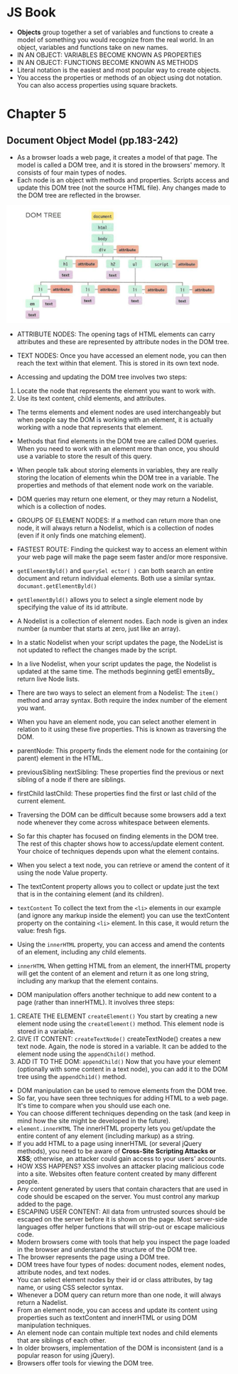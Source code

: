 # JS Book

* **Objects** group together a set of variables and functions to create a model of something you would recognize from the real world. In an object, variables and functions take on new names.
* IN AN OBJECT: VARIABLES BECOME KNOWN AS PROPERTIES
* IN AN OBJECT: FUNCTIONS BECOME KNOWN AS METHODS
* Literal notation is the easiest and most popular way to create objects.
* You access the properties or methods of an object using dot notation. You can also access properties using square brackets.

# Chapter 5
## Document Object Model  (pp.183-242)

* As a browser loads a web page, it creates a model of that page. The model is called a DOM tree, and it is stored in the browsers' memory. It consists of four main types of nodes.
* Each node is an object with methods and properties. Scripts access and update this DOM tree (not the source HTML file). Any changes made to the DOM tree are reflected in the browser.

![Dom tree](https://github.com/talaemad/reading-notes/blob/main/DomTree.png)

* ATTRIBUTE NODES: The opening tags of HTML elements can carry attributes and these are represented by attribute nodes in the DOM tree.
* TEXT NODES: Once you have accessed an element node, you can then reach the text within that element. This is stored in its own text node.

* Accessing and updating the DOM tree involves two steps:
1. Locate the node that represents the element you want to work with.
2. Use its text content, child elements, and attributes.

* The terms elements and element nodes are used interchangeably but when people say the DOM is working with an element, it is actually working with a node that represents that element.
* Methods that find elements in the DOM tree are called DOM queries. When you need to work with an element more than once, you should use a variable to store the result of this query.
* When people talk about storing elements in variables, they are really storing the location of elements whin the DOM tree in a variable. The properties and methods of that element node work on the variable.
* DOM queries may return one element, or they may return a Nodelist, which is a collection of nodes.
* GROUPS OF ELEMENT NODES: If a method can return more than one node, it will always return a Nodelist, which is a collection of nodes (even if it only finds one matching element).
* FASTEST ROUTE: Finding the quickest way to access an element within your web page will make the page seem faster and/or more responsive.
* `getElementByld()` and `querySel ector( )`  can both search an entire document and return individual elements. Both use a similar syntax.
`documant.getElementByld()`
* `getElementByld()` allows you to select a single element node by specifying the value of its id attribute.
* A Nodelist is a collection of element nodes. Each node is given an index number (a number that starts at zero, just like an array).
* In a static Nodelist when your script updates the page, the NodeList is not updated to reflect the changes made by the script.
* In a live Nodelist, when your script updates the page, the Nodelist is updated at the same time. The methods beginning getEl ementsBy_ return live Node lists.

* There are two ways to select an element from a Nodelist: The `item()` method and array syntax. Both require the index number of the element you want.
* When you have an element node, you can select another element in relation to it using these five properties. This is known as traversing the DOM.
* parentNode: This property finds the element node for the containing (or parent) element in the HTML.
* previousSibling nextSibling: These properties find the previous or next sibling of a node if there are siblings.
* firstChild lastChild: These properties find the first or last child of the current element.
* Traversing the DOM can be difficult because some browsers add a text node whenever they come across whitespace between elements.
* So far this chapter has focused on finding elements in the DOM tree. The rest of this chapter shows how to access/update element content. Your choice of techniques depends upon what the element contains.
* When you select a text node, you can retrieve or amend the content of it using the node Value property.
* The textContent property allows you to collect or update just the text that is in the containing element (and its children).
* `textContent`
To collect the text from the `<li>` elements in our example (and ignore any markup inside the element) you can use the textContent property on the containing `<li>` element. In this case, it would return the value: fresh figs.
* Using the `innerHTML` property, you can access and amend the contents of an element, including any child elements.
* `innerHTML` When getting HTML from an element, the innerHTML property will get the content of an element and return it as one long string, including any markup that the element contains.
* DOM manipulation offers another technique to add new content to a page (rather than innerHTML). It involves three steps:
1. CREATE THE ELEMENT `createElement()` You start by creating a new element node using the `createElement()` method. This element node is stored in a variable.
2. GIVE IT CONTENT: `createTextNode()` createTextNode() creates a  new text node. Again, the node is stored in a variable. It can be added to the element node using the `appendChild()` method.
3. ADD IT TO THE DOM: `appendChild()` Now that you have your element (optionally with some content in a text node), you can add it to the DOM tree using the `appendChi1d()` method.
* DOM manipulation can be used to remove elements from the DOM tree.
* So far, you have seen three techniques for adding HTML to a web page. It's time to compare when you should use each one.
* You can choose different techniques depending on the task (and keep in mind how the site might be developed in the future).
* `element.innerHTML` The innerHTML property lets you get/update the entire content of any element (including markup) as a string.
* If you add HTML to a page using innerHTML (or several jQuery methods), you need to be aware of **Cross-Site Scripting Attacks or XSS**; otherwise, an attacker could gain access to your users' accounts.
* HOW XSS HAPPENS? XSS involves an attacker placing malicious code into a site. Websites often feature content created by many different people.
* Any content generated by users that contain characters that are used in code should be escaped on the server. You must control any markup added to the page.
* ESCAPING USER CONTENT: All data from untrusted sources should be escaped on the server before it is shown on the page. Most server-side languages offer helper functions that will strip-out or escape malicious code.
* Modern browsers come with tools that help you inspect the page loaded in the browser and understand the structure of the DOM tree.
* The browser represents the page using a DOM tree.
* DOM trees have four types of nodes: document nodes, element nodes, attribute nodes, and text nodes.
* You can select element nodes by their id or class attributes, by tag name, or using CSS selector syntax.
* Whenever a DOM query can return more than one node, it will always return a Nadelist.
* From an element node, you can access and update its content using properties such as textContent and innerHTML or using DOM manipulation techniques.
* An element node can contain multiple text nodes and child elements that are siblings of each other.
* In older browsers, implementation of the DOM is inconsistent (and is a popular reason for using jQuery).
* Browsers offer tools for viewing the DOM tree.